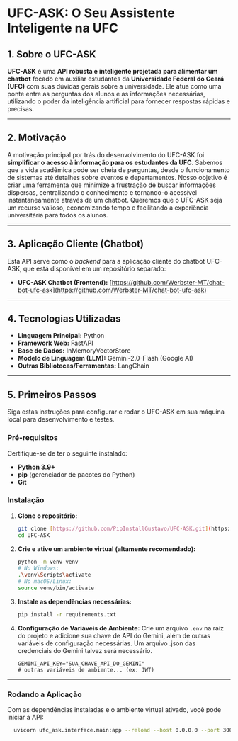# UFC-ASK: O Seu Assistente Inteligente na UFC


## 1. Sobre o UFC-ASK

**UFC-ASK** é uma **API robusta e inteligente projetada para alimentar um chatbot** focado em auxiliar estudantes da **Universidade Federal do Ceará (UFC)** com suas dúvidas gerais sobre a universidade. Ele atua como uma ponte entre as perguntas dos alunos e as informações necessárias, utilizando o poder da inteligência artificial para fornecer respostas rápidas e precisas.

---

## 2. Motivação

A motivação principal por trás do desenvolvimento do UFC-ASK foi **simplificar o acesso à informação para os estudantes da UFC**. Sabemos que a vida acadêmica pode ser cheia de perguntas, desde o funcionamento de sistemas até detalhes sobre eventos e departamentos. Nosso objetivo é criar uma ferramenta que minimize a frustração de buscar informações dispersas, centralizando o conhecimento e tornando-o acessível instantaneamente através de um chatbot. Queremos que o UFC-ASK seja um recurso valioso, economizando tempo e facilitando a experiência universitária para todos os alunos.

---

## 3. Aplicação Cliente (Chatbot)

Esta API serve como o *backend* para a aplicação cliente do chatbot UFC-ASK, que está disponível em um repositório separado:

* **UFC-ASK Chatbot (Frontend):** [https://github.com/Werbster-MT/chat-bot-ufc-ask](https://github.com/Werbster-MT/chat-bot-ufc-ask)

---

## 4. Tecnologias Utilizadas

* **Linguagem Principal:** Python
* **Framework Web:** FastAPI
* **Base de Dados:** InMemoryVectorStore
* **Modelo de Linguagem (LLM):** Gemini-2.0-Flash (Google AI)
* **Outras Bibliotecas/Ferramentas:** LangChain

---

## 5. Primeiros Passos

Siga estas instruções para configurar e rodar o UFC-ASK em sua máquina local para desenvolvimento e testes.

### Pré-requisitos

Certifique-se de ter o seguinte instalado:

* **Python 3.9+** 
* **pip** (gerenciador de pacotes do Python)
* **Git**

### Instalação

1.  **Clone o repositório:**

    ```bash
    git clone [https://github.com/PipInstallGustavo/UFC-ASK.git](https://github.com/PipInstallGustavo/UFC-ASK.git)
    cd UFC-ASK
    ```

2.  **Crie e ative um ambiente virtual (altamente recomendado):**

    ```bash
    python -m venv venv
    # No Windows:
    .\venv\Scripts\activate
    # No macOS/Linux:
    source venv/bin/activate
    ```

3.  **Instale as dependências necessárias:**

    ```bash
    pip install -r requirements.txt
    ```

4.  **Configuração de Variáveis de Ambiente:**
    Crie um arquivo `.env` na raiz do projeto e adicione sua chave de API do Gemini, além de outras variáveis de configuração necessárias. Um arquivo .json das credenciais do Gemini talvez será necessário.

    ```dotenv
    GEMINI_API_KEY="SUA_CHAVE_API_DO_GEMINI"
    # outras variáveis de ambiente... (ex: JWT)
    ```

---

### Rodando a Aplicação

Com as dependências instaladas e o ambiente virtual ativado, você pode iniciar a API:

```bash
  uvicorn ufc_ask.interface.main:app --reload --host 0.0.0.0 --port 3000
```




